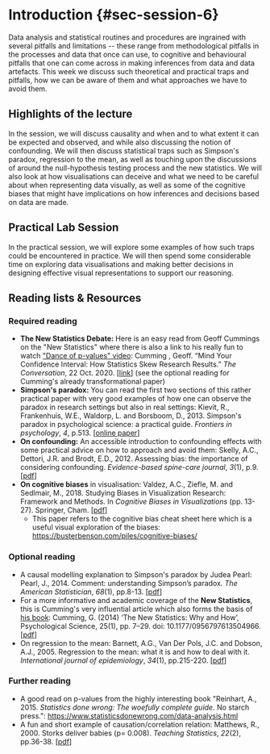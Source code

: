 # Introduction {#sec-session-6}

Data analysis and statistical routines and procedures are ingrained with several pitfalls and limitations -- these range from methodological pitfalls in the processes and data that once can use, to cognitive and behavioural pitfalls that one can come across in making inferences from data and data artefacts. This week we discuss such theoretical and practical traps and pitfalls, how we can be aware of them and what approaches we have to avoid them. 

## Highlights of the lecture

In the session, we will discuss causality and when and to what extent it can be expected and observed, and while also discussing the notion of confounding. We will then discuss statistical traps such as Simpson's paradox, regression to the mean, as well as touching upon the discussions of around the null-hypothesis testing process and the new statistics. We will also look at how visualisations can deceive and what we need to be careful about when representing data visually, as well as some of the cognitive biases that might have implications on how inferences and decisions based on data are made.

## Practical Lab Session

In the practical session, we will explore some examples of how such traps could be encountered in practice. We will then spend some considerable time on exploring data visualisations and making better decisions in designing effective visual representations to support our reasoning.

## Reading lists & Resources

### Required reading

- **The New Statistics Debate:** Here is an easy read from Geoff Cummings on the "New Statistics" where there is also a link to his really fun to watch ["Dance of p-values" video](https://www.youtube.com/watch?v=ez4DgdurRPg&ab_channel=GeoffCumming): Cumming , Geoff. “Mind Your Confidence Interval: How Statistics Skew Research Results.” *The Conversation*, 22 Oct. 2020. [[link](https://theconversation.com/mind-your-confidence-interval-how-statistics-skew-research-results-3186)] (see the optional reading for Cumming's already transformational paper)
- **Simpson's paradox:** You can read the first two sections of this rather practical paper with very good examples of how one can observe the paradox in research settings but also in real settings: Kievit, R., Frankenhuis, W.E., Waldorp, L. and Borsboom, D., 2013. Simpson's paradox in psychological science: a practical guide. *Frontiers in psychology*, *4*, p.513. [[online paper](https://www.frontiersin.org/articles/10.3389/fpsyg.2013.00513/full)]
- **On confounding:** An accessible introduction to confounding effects with some practical advice on how to approach and avoid them: Skelly, A.C., Dettori, J.R. and Brodt, E.D., 2012. Assessing bias: the importance of considering confounding. *Evidence-based spine-care journal*, *3*(1), p.9. [[pdf](https://www.ncbi.nlm.nih.gov/pmc/articles/PMC3503514/pdf/ebsj03009.pdf)]
- **On cognitive biases** in visualisation: Valdez, A.C., Ziefle, M. and Sedlmair, M., 2018. Studying Biases in Visualization Research: Framework and Methods. In *Cognitive Biases in Visualizations* (pp. 13-27). Springer, Cham. [[pdf](https://homepage.univie.ac.at/michael.sedlmair/papers/calero2018bias_preprint.pdf)]
  - This paper refers to the cognitive bias cheat sheet here which is a useful visual exploration of the biases: https://busterbenson.com/piles/cognitive-biases/

### Optional reading

- A causal modelling explanation to Simpson's paradox by Judea Pearl: Pearl, J., 2014. Comment: understanding Simpson’s paradox. *The American Statistician*, *68*(1), pp.8-13. [[pdf](https://ftp.cs.ucla.edu/pub/stat_ser/r414-reprint.pdf)]
- For a more informative and academic coverage of the **New Statistics**, this is Cumming's very influential article which also forms the basis of [his book](https://thenewstatistics.com/itns/):   Cumming, G. (2014) ‘The New Statistics: Why and How’, Psychological Science, 25(1), pp. 7–29. doi: 10.1177/0956797613504966. [[pdf](https://journals.sagepub.com/doi/full/10.1177/0956797613504966)]
- On regression to the mean: Barnett, A.G., Van Der Pols, J.C. and Dobson, A.J., 2005. Regression to the mean: what it is and how to deal with it. *International journal of epidemiology*, *34*(1), pp.215-220. [[pdf](https://academic.oup.com/ije/article/34/1/215/638499)]

### Further reading

- A good read on p-values from the highly interesting book "Reinhart, A., 2015. *Statistics done wrong: The woefully complete guide*. No starch press.": https://www.statisticsdonewrong.com/data-analysis.html
- A fun and short example of causation/correlation relation: Matthews, R., 2000. Storks deliver babies (p= 0.008). *Teaching Statistics*, *22*(2), pp.36-38. [[pdf](http://robertmatthews.org/wp-content/uploads/2016/03/RM-storks-paper.pdf)]


